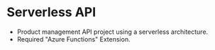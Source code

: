 # Serverless API
- Product management API project using a serverless architecture.
- Required "Azure Functions" Extension.
  
